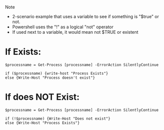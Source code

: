 > [!NOTE]
> - 2-scenario example that uses a variable to see if something is "$true" or not.
> - Powershell uses the "!" as a logical "not" operator
> - If used next to a variable, it would mean not $TRUE or existent


# If Exists:
```
$processname = Get-Process [processname] -ErrorAction SilentlyContinue

if ($processname) {write-host "Process Exists"}
else {Write-Host "Process doesn't exist"}
```


# If does NOT Exist:
```
$processname = Get-Process [processname] -ErrorAction SilentlyContinue

if (!$processname) {Write-Host "Does not exist"}
else {Write-Host "Process Exists"}
```
